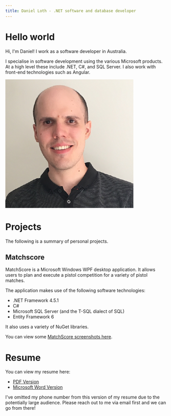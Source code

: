 ```yaml
---
title: Daniel Loth - .NET software and database developer
---
```


# Hello world
Hi, I'm Daniel! I work as a software developer in Australia.

I specialise in software development using the various Microsoft products.
At a high level these include .NET, C#, and SQL Server. I also work with front-end technologies such as Angular.

<div class="center">
  <img src="DanielLoth.png" />
</div>

# Projects

The following is a summary of personal projects.

## Matchscore

MatchScore is a Microsoft Windows WPF desktop application.
It allows users to plan and execute a pistol competition for a variety of pistol matches.

The application makes use of the following software technologies:

- .NET Framework 4.5.1
- C#
- Microsoft SQL Server (and the T-SQL dialect of SQL)
- Entity Framework 6
 
It also uses a variety of NuGet libraries.

You can view some [MatchScore screenshots here](matchscore-screenshots).

# Resume

You can view my resume here:

- [PDF Version](Resume.pdf)
- [Microsoft Word Version](Resume.docx)

I've omitted my phone number from this version of my resume due to the potentially large audience.
Please reach out to me via email first and we can go from there!
